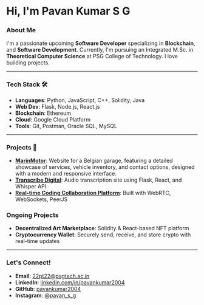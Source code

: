 # Hi, I'm Pavan Kumar S G 

### About Me
I'm a passionate upcoming **Software Developer** specializing in  **Blockchain**, and **Software Development**. Currently, I'm pursuing an Integrated M.Sc. in **Theoretical Computer Science** at PSG College of Technology. I love building projects.

---

### Tech Stack 🛠️
- **Languages**: Python, JavaScript, C++, Solidity, Java
- **Web Dev**: Flask, Node.js, React.js
- **Blockchain**: Ethereum
- **Cloud**: Google Cloud Platform
- **Tools**: Git, Postman, Oracle SQL, MySQL

---

### Projects 🚀  
- **[MarinMotor](https://marinmotor.be/)**: Website for a Belgian garage, featuring a detailed showcase of services, vehicle inventory, and contact options, designed with a modern and responsive interface.  
- **[Transcribe Digital](https://transcribe.digital/)**: Audio transcription site using Flask, React, and Whisper API  
- **[Real-time Coding Collaboration Platform](https://github.com/pavankumar2004/livecoding)**: Built with WebRTC, WebSockets, PeerJS  

### Ongoing Projects
- **Decentralized Art Marketplace**: Solidity & React-based NFT platform
- **Cryptocurrency Wallet**: Securely send, receive, and store crypto with real-time updates

---

### Let's Connect!
- **Email**: [22pt22@psgtech.ac.in](mailto:22pt22@psgtech.ac.in)
- **LinkedIn**: [linkedin.com/in/pavankumar2004](https://www.linkedin.com/in/pavankumar-s-g/)
- **GitHub**: [pavankumar2004](https://github.com/pavankumar2004)
- **Instagram**: [@pavan_s_g](https://www.instagram.com/pavan_s_g/)



